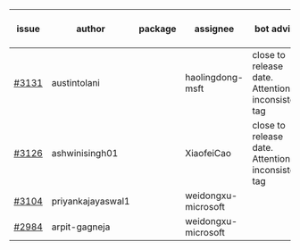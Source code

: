 | issue | author | package | assignee | bot advice | created date of issue | target release date | date from target |
| ------ | ------ | ------ | ------ | ------ | ------ | ------ | :-----: |
| [#3131](https://github.com/Azure/sdk-release-request/issues/3131) | austintolani |  | haolingdong-msft | close to release date.  Attention to inconsistent tag | 08-30 | 09-01 | 0 |
| [#3126](https://github.com/Azure/sdk-release-request/issues/3126) | ashwinisingh01 |  | XiaofeiCao | close to release date.  Attention to inconsistent tag | 08-29 | 09-02 | 0 |
| [#3104](https://github.com/Azure/sdk-release-request/issues/3104) | priyankajayaswal1 |  | weidongxu-microsoft |  | 08-22 | 09-05 |  |
| [#2984](https://github.com/Azure/sdk-release-request/issues/2984) | arpit-gagneja |  | weidongxu-microsoft |  | 07-05 | 09-30 |  |

